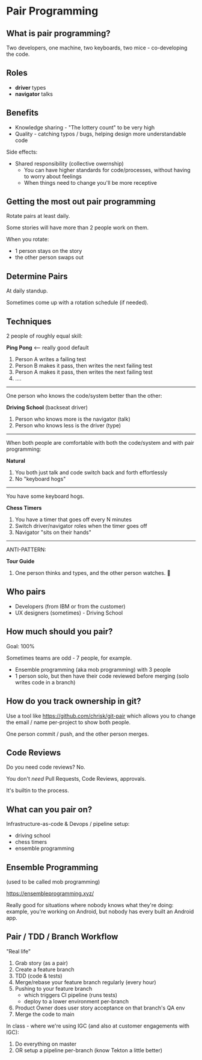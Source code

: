 # Pair Programming

## What is pair programming?

Two developers, one machine, two keyboards, two mice - co-developing the code.

## Roles

- **driver** types
- **navigator** talks

## Benefits

- Knowledge sharing - "The lottery count" to be very high
- Quality - catching typos / bugs, helping design more understandable code

Side effects:

- Shared responsibility (collective owernship)
  - You can have higher standards for code/processes, without having to worry about feelings
  - When things need to change you'll be more receptive

## Getting the most out pair programming

Rotate pairs at least daily.

Some stories will have more than 2 people work on them.

When you rotate:

- 1 person stays on the story
- the other person swaps out

## Determine Pairs

At daily standup.

Sometimes come up with a rotation schedule (if needed).

## Techniques

2 people of roughly equal skill:

**Ping Pong** <-- really good default

1. Person A writes a failing test
1. Person B makes it pass, then writes the next failing test
1. Person A makes it pass, then writes the next failing test
1. ....

---

One person who knows the code/system better than the other:

**Driving School** (backseat driver)

1. Person who knows more is the navigator (talk)
1. Person who knows less is the driver (type)

---

When both people are comfortable with both the code/system and with pair programming:

**Natural**

1. You both just talk and code switch back and forth effortlessly
1. No "keyboard hogs"

---

You have some keyboard hogs.

**Chess Timers**

1. You have a timer that goes off every N minutes
1. Switch driver/navigator roles when the timer goes off
1. Navigator "sits on their hands"

---

ANTI-PATTERN:

**Tour Guide**

1. One person thinks and types, and the other person watches. 🙁

## Who pairs

- Developers (from IBM or from the customer)
- UX designers (sometimes) - Driving School

## How much should you pair?

Goal: 100%

Sometimes teams are odd - 7 people, for example.

- Ensemble programming (aka mob programming) with 3 people
- 1 person solo, but then have their code reviewed before merging (solo writes code in a branch)

## How do you track ownership in git?

Use a tool like https://github.com/chrisk/git-pair which allows you to change the email / name per-project to show both people.

One person commit / push, and the other person merges.

## Code Reviews

Do you need code reviews? No.

You don't _need_ Pull Requests, Code Reviews, approvals.

It's builtin to the process.

## What can you pair on?

Infrastructure-as-code & Devops / pipeline setup:

- driving school
- chess timers
- ensemble programming

## Ensemble Programming

(used to be called mob programming)

https://ensembleprogramming.xyz/

Really good for situations where nobody knows what they're doing: example, you're working on Android, but nobody has every built an Android app.

## Pair / TDD / Branch Workflow

"Real life"

1. Grab story (as a pair)
1. Create a feature branch
1. TDD (code & tests)
1. Merge/rebase your feature branch regularly (every hour)
1. Pushing to your feature branch
   - which triggers CI pipeline (runs tests)
   - deploy to a lower environment per-branch
1. Product Owner does user story acceptance on that branch's QA env
1. Merge the code to main

In class - where we're using IGC (and also at customer engagements with IGC):

1. Do everything on master
1. OR setup a pipeline per-branch (know Tekton a little better)
